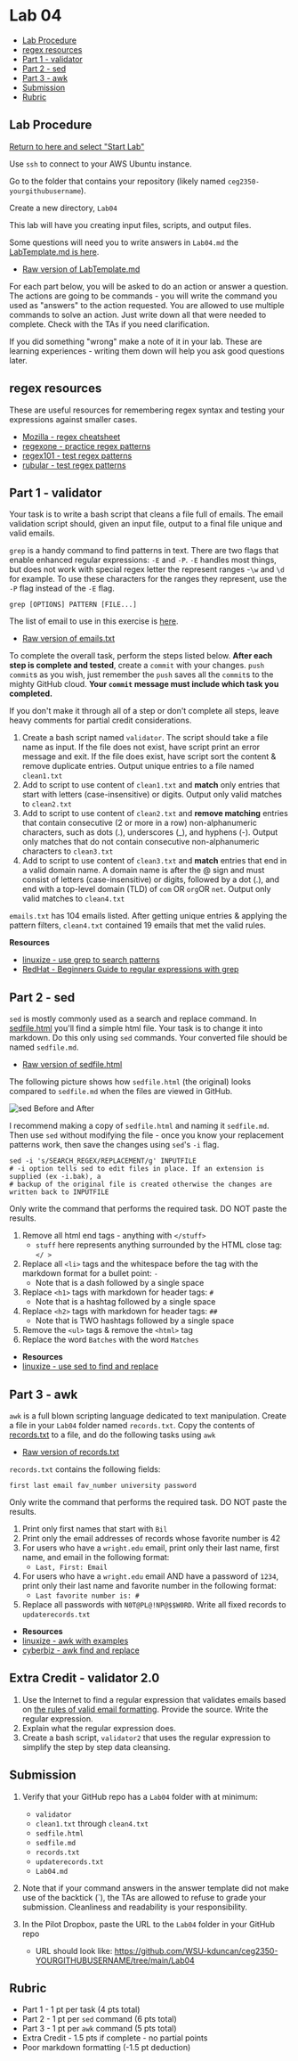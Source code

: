 # Lab 04

- [Lab Procedure](#Lab-Procedure)
- [regex resources](#regex-resources)
- [Part 1 - validator](#Part-1---validator)
- [Part 2 - sed](#Part-2---sed)
- [Part 3 - awk](#Part-3---awk)
- [Submission](#Submission)
- [Rubric](#Rubric)

## Lab Procedure

[Return to here and select "Start Lab"](https://awsacademy.instructure.com/courses/68834/modules/items/6128516)

Use `ssh` to connect to your AWS Ubuntu instance.

Go to the folder that contains your repository (likely named `ceg2350-yourgithubusername`).

Create a new directory, `Lab04`

This lab will have you creating input files, scripts, and output files.

Some questions will need you to write answers in `Lab04.md` the [LabTemplate.md is here](LabTemplate.md).

- [Raw version of LabTemplate.md](https://raw.githubusercontent.com/pattonsgirl/CEG2350/main/Labs/Lab04/LabTemplate.md)

For each part below, you will be asked to do an action or answer a question. The actions are going to be commands - you will write the command you used as "answers" to the action requested. You are allowed to use multiple commands to solve an action. Just write down all that were needed to complete. Check with the TAs if you need clarification.

If you did something "wrong" make a note of it in your lab. These are learning experiences - writing them down will help you ask good questions later.

## regex resources

These are useful resources for remembering regex syntax and testing your expressions against smaller cases.

- [Mozilla - regex cheatsheet](https://developer.mozilla.org/en-US/docs/Web/JavaScript/Guide/Regular_Expressions/Cheatsheet)
- [regexone - practice regex patterns](https://regexone.com/)
- [regex101 - test regex patterns](https://regex101.com/)
- [rubular - test regex patterns](https://rubular.com/)

## Part 1 - validator

Your task is to write a bash script that cleans a file full of emails.  The email validation script should, given an input file, output to a final file unique and valid emails.

`grep` is a handy command to find patterns in text. There are two flags that enable enhanced regular expressions: `-E` and `-P`. `-E` handles most things, but does not work with special regex letter the represent ranges -`\w` and `\d` for example. To use these characters for the ranges they represent, use the `-P` flag instead of the `-E` flag.

```
grep [OPTIONS] PATTERN [FILE...]
```

The list of email to use in this exercise is [here](data/emails.txt).
   - [Raw version of emails.txt](https://raw.githubusercontent.com/pattonsgirl/CEG2350/main/Labs/Lab04/data/emails.txt)

To complete the overall task, perform the steps listed below.  **After each step is complete and tested**, create a `commit` with your changes.  `push` `commit`s as you wish, just remember the `push` saves all the `commit`s to the mighty GitHub cloud.  **Your `commit` message must include which task you completed.**

If you don't make it through all of a step or don't complete all steps, leave heavy comments for partial credit considerations.

1. Create a bash script named `validator`.  The script should take a file name as input.  If the file does not exist, have script print an error message and exit.  If the file does exist, have script sort the content & remove duplicate entries. Output unique entries to a file named `clean1.txt`
2. Add to script to use content of `clean1.txt` and **match** only entries that start with letters (case-insensitive) or digits.  Output only valid matches to `clean2.txt`
3. Add to script to use content of `clean2.txt` and **remove matching** entries that contain consecutive (2 or more in a row) non-alphanumeric characters, such as dots (.), underscores (_), and hyphens (-).  Output only matches that do not contain consecutive non-alphanumeric characters to `clean3.txt`
4. Add to script to use content of `clean3.txt` and **match** entries that end in a valid domain name.  A domain name is after the @ sign and must consist of letters (case-insensitive) or digits, followed by a dot (.), and end with a top-level domain (TLD) of `com` OR `org`OR `net`.  Output only valid matches to `clean4.txt`

`emails.txt` has 104 emails listed.  After getting unique entries & applying the pattern filters, `clean4.txt` contained 19 emails that met the valid rules.

**Resources**
- [linuxize - use grep to search patterns](https://linuxize.com/post/how-to-use-grep-command-to-search-files-in-linux/)
- [RedHat - Beginners Guide to regular expressions with grep](https://developers.redhat.com/articles/2022/09/14/beginners-guide-regular-expressions-grep#)

## Part 2 - sed

`sed` is mostly commonly used as a search and replace command. In [sedfile.html](data/sedfile.html) you'll find a simple html file. Your task is to change it into markdown. Do this only using `sed` commands. Your converted file should be named `sedfile.md`.
   - [Raw version of sedfile.html](https://raw.githubusercontent.com/pattonsgirl/CEG2350/main/Labs/Lab04/data/sedfile.html)

The following picture shows how `sedfile.html` (the original) looks compared to `sedfile.md` when the files are viewed in GitHub.

![sed Before and After](data/sed-before-after.PNG)

I recommend making a copy of `sedfile.html` and naming it `sedfile.md`. Then use `sed` without modifying the file - once you know your replacement patterns work, then save the changes using `sed`'s `-i` flag.

```
sed -i 's/SEARCH_REGEX/REPLACEMENT/g' INPUTFILE
# -i option tells sed to edit files in place. If an extension is supplied (ex -i.bak), a
# backup of the original file is created otherwise the changes are written back to INPUTFILE
```

Only write the command that performs the required task. DO NOT paste the results.

1. Remove all html end tags - anything with `</stuff>`
   - `stuff` here represents anything surrounded by the HTML close tag: `</ > `
2. Replace all `<li>` tags and the whitespace before the tag with the markdown format for a bullet point: `- `
   - Note that is a dash followed by a single space
3. Replace `<h1>` tags with markdown for header tags: `# `
   - Note that is a hashtag followed by a single space
4. Replace `<h2>` tags with markdown for header tags: `## `
   - Note that is TWO hashtags followed by a single space
5. Remove the `<ul>` tags & remove the `<html>` tag
6. Replace the word `Batches` with the word `Matches`

- **Resources**
- [linuxize - use sed to find and replace](https://linuxize.com/post/how-to-use-sed-to-find-and-replace-string-in-files/)

## Part 3 - awk

`awk` is a full blown scripting language dedicated to text manipulation. Create a file in your `Lab04` folder named `records.txt`. Copy the contents of [records.txt](data/records.txt) to a file, and do the following tasks using `awk`
   - [Raw version of records.txt](https://raw.githubusercontent.com/pattonsgirl/CEG2350/main/Labs/Lab04/data/records.txt)

`records.txt` contains the following fields:

```
first last email fav_number university password
```

Only write the command that performs the required task. DO NOT paste the results.

1. Print only first names that start with `Bil`
2. Print only the email addresses of records whose favorite number is 42
3. For users who have a `wright.edu` email, print only their last name, first name, and email in the following format:
   - `Last, First: Email`
4. For users who have a `wright.edu` email AND have a password of `1234`, print only their last name and favorite number in the following format:
   - `Last favorite number is: #`
5. Replace all passwords with `N0T@PL@!NP@$$W0RD`. Write all fixed records to `updaterecords.txt`

- **Resources**
- [linuxize - awk with examples](https://linuxize.com/post/awk-command/)
- [cyberbiz - awk find and replace](https://www.cyberciti.biz/faq/awk-find-and-replace-fields-values/)

## Extra Credit - validator 2.0

1. Use the Internet to find a regular expression that validates emails based on [the rules of valid email formatting](https://help.xmatters.com/ondemand/trial/valid_email_format.htm).  Provide the source.  Write the regular expression.
2. Explain what the regular expression does.
3. Create a bash script, `validator2` that uses the regular expression to simplify the step by step data cleansing.

## Submission

1. Verify that your GitHub repo has a `Lab04` folder with at minimum:

   - `validator`
   - `clean1.txt` through `clean4.txt`
   - `sedfile.html`
   - `sedfile.md`
   - `records.txt`
   - `updaterecords.txt`
   - `Lab04.md`

2. Note that if your command answers in the answer template did not make use of the backtick (`), the TAs are allowed to refuse to grade your submission.  Cleanliness and readability is your responsibility.  

3. In the Pilot Dropbox, paste the URL to the `Lab04` folder in your GitHub repo
   - URL should look like: https://github.com/WSU-kduncan/ceg2350-YOURGITHUBUSERNAME/tree/main/Lab04

## Rubric

- Part 1 - 1 pt per task (4 pts total)
- Part 2 - 1 pt per `sed` command (6 pts total)
- Part 3 - 1 pt per `awk` command (5 pts total)
- Extra Credit - 1.5 pts if complete - no partial points
- Poor markdown formatting (-1.5 pt deduction)

